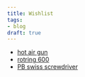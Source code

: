 ```yaml
---
title: Wishlist
tags:
- blog
draft: true
---
```


- [hot air gun](https://www.sculesiechipamente.ro/pistol-aer-cald-1800w-utilizare-ind-d26411-y/?gQT=1)
- [rotring 600](https://www.youtube.com/watch?v=Q5jIZIZ_HMo)
- [PB swiss screwdriver](https://www.pbswisstools.com/en/tools/quality-hand-tools/screwdrivers/product/pb-8510-r-100)
